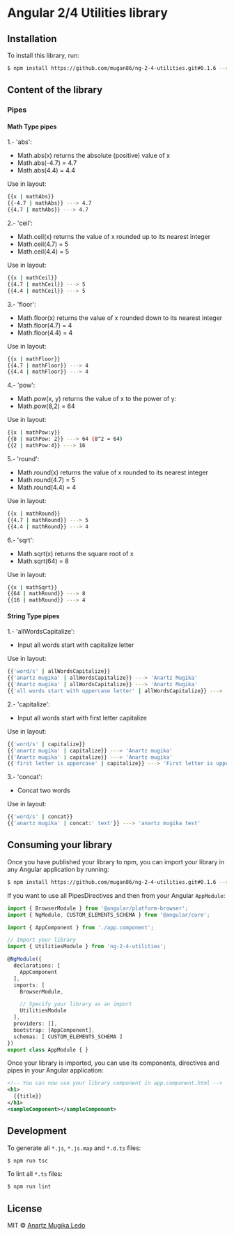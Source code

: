 # Angular 2/4 Utilities library

## Installation

To install this library, run:

```bash
$ npm install https://github.com/mugan86/ng-2-4-utilities.git#0.1.6 --save
```

## Content of the library

### Pipes

#### Math Type pipes

1.- 'abs': 

 * Math.abs(x) returns the absolute (positive) value of x
 * Math.abs(-4.7) = 4.7
 * Math.abs(4.4) = 4.4
 
 Use in layout: 
 ```bash
 {{x | mathAbs}} 
 {{-4.7 | mathAbs}} ---> 4.7
 {{4.7 | mathAbs}} ---> 4.7
 ```
 
2.- 'ceil': 

 * Math.ceil(x) returns the value of x rounded up to its nearest integer
 * Math.ceil(4.7) = 5
 * Math.ceil(4.4) = 5
 
 Use in layout: 
 ```bash
 {{x | mathCeil}} 
 {{4.7 | mathCeil}} ---> 5
 {{4.4 | mathCeil}} ---> 5
 ```
 
3.- 'floor': 

 * Math.floor(x) returns the value of x rounded down to its nearest integer
 * Math.floor(4.7) = 4
 * Math.floor(4.4) = 4
 
 Use in layout: 
 ```bash
 {{x | mathFloor}} 
 {{4.7 | mathFloor}} ---> 4
 {{4.4 | mathFloor}} ---> 4
 ```

4.- 'pow': 

 * Math.pow(x, y) returns the value of x to the power of y:
 * Math.pow(8,2) = 64
 
 Use in layout: 
 ```bash
 {{x | mathPow:y}} 
 {{8 | mathPow: 2}} ---> 64 (8^2 = 64)
 {{2 | mathPow:4}} ---> 16
 ```

5.- 'round': 

 * Math.round(x) returns the value of x rounded to its nearest integer
 * Math.round(4.7) = 5
 * Math.round(4.4) = 4
 
 Use in layout: 
 ```bash
 {{x | mathRound}} 
 {{4.7 | mathRound}} ---> 5
 {{4.4 | mathRound}} ---> 4
 ```
 
6.- 'sqrt': 

 * Math.sqrt(x) returns the square root of x
 * Math.sqrt(64) = 8
 
 Use in layout: 
 ```bash
 {{x | mathSqrt}} 
 {{64 | mathRound}} ---> 8
 {{16 | mathRound}} ---> 4
 ```
#### String Type pipes

1.- 'allWordsCapitalize': 

 * Input all words start with capitalize letter
 
 Use in layout: 
 ```bash
 {{'word/s' | allWordsCapitalize}} 
 {{'anartz mugika' | allWordsCapitalize}} ---> 'Anartz Mugika'
 {{'Anartz mugika' | allWordsCapitalize}} ---> 'Anartz Mugika'
 {{'all words start with uppercase letter' | allWordsCapitalize}} ---> 'All Words Start With...'
 
 ```
2.- 'capitalize': 

 * Input all words start with first letter capitalize
 
 Use in layout: 
 ```bash
 {{'word/s' | capitalize}} 
 {{'anartz mugika' | capitalize}} ---> 'Anartz mugika'
 {{'Anartz mugika' | capitalize}} ---> 'Anartz mugika'
 {{'first letter is uppercase' | capitalize}} ---> 'First letter is uppercase...'
 
 ```

3.- 'concat': 

 * Concat two words
 
 Use in layout: 
 ```bash
 {{'word/s' | concat}} 
 {{'anartz mugika' | concat:' text'}} ---> 'anartz mugika test'
 
 ```
 
## Consuming your library

Once you have published your library to npm, you can import your library in any Angular application by running:

```bash
$ npm install https://github.com/mugan86/ng-2-4-utilities.git#0.1.6 --save
```

If you want to use all PipesDirectives
and then from your Angular `AppModule`:

```typescript
import { BrowserModule } from '@angular/platform-browser';
import { NgModule, CUSTOM_ELEMENTS_SCHEMA } from '@angular/core';

import { AppComponent } from './app.component';

// Import your library
import { UtilitiesModule } from 'ng-2-4-utilities';

@NgModule({
  declarations: [
    AppComponent
  ],
  imports: [
    BrowserModule,

    // Specify your library as an import
    UtilitiesModule
  ],
  providers: [],
  bootstrap: [AppComponent],
  schemas: [ CUSTOM_ELEMENTS_SCHEMA ]
})
export class AppModule { }
```

Once your library is imported, you can use its components, directives and pipes in your Angular application:

```xml
<!-- You can now use your library component in app.component.html -->
<h1>
  {{title}}
</h1>
<sampleComponent></sampleComponent>
```

## Development

To generate all `*.js`, `*.js.map` and `*.d.ts` files:

```bash
$ npm run tsc
```

To lint all `*.ts` files:

```bash
$ npm run lint
```

## License

MIT © [Anartz Mugika Ledo](mailto:mugan86@gmail.com)


